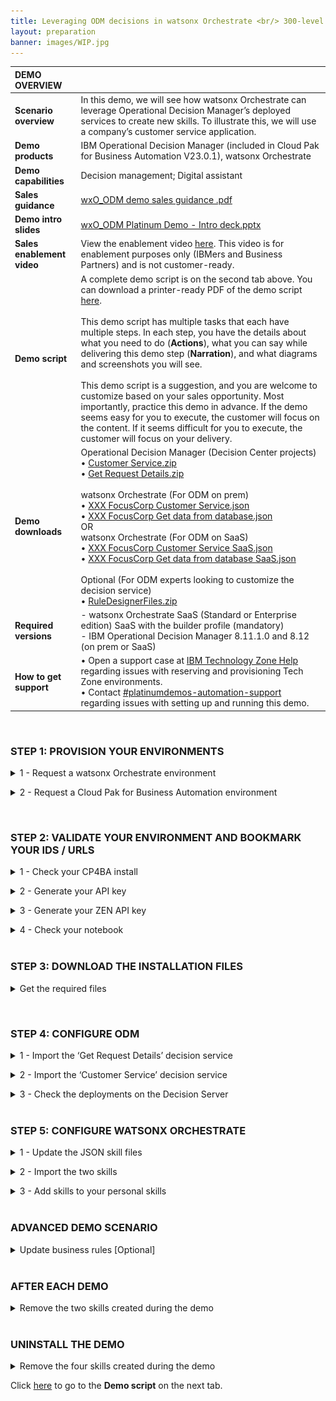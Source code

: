 ```yaml
---
title: Leveraging ODM decisions in watsonx Orchestrate <br/> 300-level live demo
layout: preparation
banner: images/WIP.jpg
---
```

<inline-notification text="The environments required to operate this demonstration are no longer available. We are working on migrating this demonstration to a new environment as soon as possible. Thank you for your understanding."></inline-notification> 

<span id="place1"></span>

<span id="top"></span>

| **DEMO OVERVIEW** | | 
| :---         | :--- |
| **Scenario overview** | In this demo, we will see how watsonx Orchestrate can leverage Operational Decision Manager’s deployed services to create new skills. To illustrate this, we will use a company’s customer service application. |
| **Demo products** | IBM Operational Decision Manager (included in Cloud Pak for Business Automation V23.0.1), watsonx Orchestrate |
| **Demo capabilities** | Decision management; Digital assistant |
| **Sales guidance** | <a href="./files/wxO_ODM demo sales guidance .pdf" target="_blank" rel="noreferrer">wxO_ODM demo sales guidance .pdf</a> |
| **Demo intro slides** | <a href="./files/wxO_ODM Platinum Demo - Intro deck.pptx" target="_blank" rel="noreferrer">wxO_ODM Platinum Demo - Intro deck.pptx</a> |
| **Sales enablement video** | View the enablement video <a href="https://ibm.box.com/s/hrzrkvcxkoh3qyp017job3snvooc0gy2" target="_blank" rel="noreferrer">here</a>. This video is for enablement purposes only (IBMers and Business Partners) and is not customer-ready. |
| **Demo script** | A complete demo script is on the second tab above. You can download a printer-ready PDF of the demo script <a href="./files/DEMO_Script.pdf" target="_blank" rel="noreferrer">here</a>. <br/><br/> This demo script has multiple tasks that each have multiple steps. In each step, you have the details about what you need to do (**Actions**), what you can say while delivering this demo step (**Narration**), and what diagrams and screenshots you will see.<br/><br/>This demo script is a suggestion, and you are welcome to customize based on your sales opportunity. Most importantly, practice this demo in advance. If the demo seems easy for you to execute, the customer will focus on the content. If it seems difficult for you to execute, the customer will focus on your delivery. |
| **Demo downloads** | Operational Decision Manager (Decision Center projects) <br/> • <a href="./files/Customer Service.zip" target="_blank" rel="noreferrer">Customer Service.zip</a> <br/> • <a href="./files/Get Request Details.zip" target="_blank" rel="noreferrer">Get Request Details.zip</a> <br/><br/> watsonx Orchestrate (For ODM on prem) <br/> • <a href="./files/XXX%20FocusCorp%20Customer%20Service.json" target="_blank" rel="noreferrer">XXX FocusCorp Customer Service.json</a> <br/> • <a href="./files/XXX%20FocusCorp%20Get%20data%20from%20database.json" target="_blank" rel="noreferrer">XXX FocusCorp Get data from database.json</a><br/>OR<br/> watsonx Orchestrate (For ODM on SaaS) <br/> • <a href="./files/XXX%20FocusCorp%20Customer%20Service%20SaaS.json" target="_blank" rel="noreferrer">XXX FocusCorp Customer Service SaaS.json</a> <br/> • <a href="./files/XXX%20FocusCorp%20Get%20data%20from%20database%20SaaS.json" target="_blank" rel="noreferrer">XXX FocusCorp Get data from database SaaS.json</a> <br/><br/> Optional (For ODM experts looking to customize the decision service) <br/> • <a href="./files/RuleDesignerFiles.zip" target="_blank" rel="noreferrer">RuleDesignerFiles.zip</a> |
| **Required versions** | - watsonx Orchestrate SaaS (Standard or Enterprise edition) SaaS with the builder profile (mandatory)<br/>- IBM Operational Decision Manager 8.11.1.0  and 8.12 (on prem or SaaS)<br>|
| **How to get support** | • Open a support case at <a href="https://techzone.ibm.com/help" target="_blank" rel="noreferrer">IBM Technology Zone Help</a> regarding issues with reserving and provisioning Tech Zone environments.<br/>• Contact <a href="https://ibm-cloud.slack.com/archives/C0216F39ACU" target="_blank" rel="noreferrer">#platinumdemos-automation-support</a> regarding issues with setting up and running this demo. |

<inline-notification text="This demo uses a shared watsonx Orchestrate environment. You will use your own 3-letter initials denoted by ‘<strong>XXX</strong>’ to differentiate any artifacts you create.<br/><br/>Note for ODM on SaaS users:</strong>  We are detailing the setup of IBM Operational Decision Manager (ODM) using a TechZone pre-configured VMWare image powered by PakInstaller. However, compatible ODM on SaaS configuration files are provided. <br/><br/> Ask your SaaS administrator for a basic authentication userID/Password to connect the watsonx Orchestrate to your ODM instance."></inline-notification>

<br/>

### **STEP 1: PROVISION YOUR ENVIRONMENTS**
<details markdown="1">

<summary>1 - Request a watsonx Orchestrate environment</summary>

This 300 demonstration requires an IBM watsonx Orchestrate (standard or enterprise) environment with the **'builder profile'** access rights. 
The procedure to request a watsonx Orchestrate environment access is documented on the <a href='https://techzone.ibm.com/collection/watsonx-orchestrate' target="_blank">watsonx Orchestrate environment access on TechZone</a>.

Make sure you are granted the **'builder profile'** role in your 300 environment request.

**[Go to top](#top)**

<br/>
</details>
<p/>

<details markdown="1">
<summary>2 - Request a Cloud Pak for Business Automation environment</summary>

To run this demonstration, you will need an OpenShift environment with Cloud Pak
for Business Automation 23.0.1 installed. We will use IBM Operational Decision
Manager on prem version contained in this installation. Only the Decision
capabilities must be installed from your Cloud Pak for Business Automation.<br/> <inline-notification text="Note: If you want to use your ODM hosted on a SaaS tenant, just contact your SaaS administrator to get a user and password to connect your RES in Basic Authentication. Go directly to Step 3: Download the installation files."></inline-notification>



1. Visit the <a href="https://techzone.ibm.com/collection/PakInstaller/journey-cloud-pak-for-business-automation" target="_blank" rel="noreferrer">Pak Installer</a> page. <br/><br/>

2. Click the **Cloud Pak for Business Automation 23.0.1 IF001 - VMWare Public (OCP 4.12) (Powered by Pak Installer)** tile. <br/> <img src="images/Prep-1-1-2.png" width="800" /><br/>

3. Select **Reserve now** tile. <br/> <img src="images/Prep-1-1-3.png" width="800" /><br/><br/>

4. Select **Practice / Self-Education** <br/> <img src="images/Prep-1-1-4.png" width="800" /><br/><br/>

5. Enter a **Purpose description** <br/> <img src="images/Prep-1-1-5.png" width="800" /><br/><br/>

6. Select your **Preferred Geography** <br/> <img src="images/Prep-1-1-6.png" width="800" /><br/><br/>

7. Select **decisions** as the **Starter service** <br/> <img src="images/Prep-1-1-7.png" width="800" /><br/><br/>

8. Read and agree to **IBM Technology Zone's Terms and Conditions and End User Security Policies** (1). Click **Submit** (2). <br/> <img src="images/Prep-1-1-8.png" width="800" /><br/><br/>

9. Check that the request was correctly submitted, and wait for the confirmation emails. <br/> <img src="images/Prep-1-1-9.png" width="800" /><br/><br/>

<br/>

**[Go to top](#top)**

<br/><br/>

</details>

<p/>
<br/>

### **STEP 2: VALIDATE YOUR ENVIRONMENT AND BOOKMARK YOUR IDS / URLS**

<details markdown="1">

<summary>1 - Check your CP4BA install</summary>

After 4-5 hours, your Cloud Pak for Business Automation (CP4BA) should be ready. After requesting your CP4BA, you will receive a series of emails from IBM Technology Zone regarding the progress of your request.

1. Check for an email with the subject **Pak Installer – CloudPakInstalled** (1). Add your **Pak Installer Portal URL** (2) into your notebook. <br/> <img src="images/Prep-2-1-1.png" width="800" /><br/>

2. Wait for ODM to be installed. <br/> <inline-notification text="At this stage, it will take around 3-4 hours to have ODM fully installed onto your environment."></inline-notification>

3. Click your **Pak Installer Portal URL**. <br/> <img src="images/Prep-2-1-3.png" width="800" /><br/>

4. Click the **Cloud Pak Console** tab. <br/> <img src="images/Prep-2-1-4.png" width="800" /><br/>

5. Check that the **Decision Console ODM** credentials and URLs are available. <br/> <inline-notification text="If nothing is displayed in this section, you will have to wait a bit more for the installation to be completed."></inline-notification> <img src="images/Prep-2-1-5.png" width="800" /><br/>

6. Add the following information to your notebook: **Decisions Admin Username** and **Decisions Admin Password** (1), **Decision Center URL** (2), **Decision Server Console URL** (3), **Designer URL** (4). <br/> <img src="images/Prep-2-1-6.png" width="800" /><br/>

7. Add the CPD URL of your CP4BA install to your notebook. <br/> <inline-notification text="Copy only the section highlighted in blue. It will be used to configure the discovery service in watsonx Orchestrate."></inline-notification> <img src="images/Prep-2-1-7.png" width="800" /><br/>

<br/>

**[Go to top](#top)**

<br/><br/>

</details>

<p/>

<details markdown="1">

<summary>2 - Generate your API key</summary>

1. Log into the Designer interface using the **Designer URL** from your notebook using **Enterprise LDAP**. <br/> <img src="images/Prep-2-2-1.png" width="800" /><br/>

2. Use the **Admin Username (cp4admin)** credentials (1) from your notebook. Click **Log in** (2). <br/> <img src="images/Prep-2-2-2.png" width="800" /><br/>

3. Right-click on your **avatar** icon (1). Click **Profile and settings** (2). <br/> <img src="images/Prep-2-2-3.png" width="800" /><br/>

4. Click **API key**. <br/> <img src="images/Prep-2-2-4.png" width="800" /><br/>

5. Click **Generate new key**. <br/> <img src="images/Prep-2-2-5.png" width="800" /><br/>

6. Click **Generate**. <br/> <img src="images/Prep-2-2-6.png" width="800" /><br/>

7. Click the **show**<br/> <img src="images/Prep-2-2-7.png" width="800" /><br/>

8. Copy and paste the **API key** into your notebook (1). Click **Close** (2). <br/> <img src="images/Prep-2-2-8.png" width="800" /><br/>

<br/>

**[Go to top](#top)**

<br/><br/>

</details>

<p/>

<details markdown="1">

<summary>3 - Generate your ZEN API key</summary>

1. Open a terminal window. <br/> <img src="images/Prep-2-3-1.png" width="800" /><br/>

2. Type the command: <br/> `echo -n "cp4admin:<your API key>" | base64` <br/> <img src="images/Prep-2-3-2.png" width="800" /><br/>

3. Copy and paste your ZEN API key (in blue) in your notebook using the format '**ZenApiKey + [your generated ZEN API key]**'  <br/> <img src="images/Prep-2-3-3.png" width="800" /><br/>

<br/>

**[Go to top](#top)**

<br/><br/>

</details>

<p/>

<details markdown="1">

<summary>4 - Check your notebook</summary>

At this stage your notbook should contain the following information: <br/><img src="images/Prep-2-4-1.png" width="800" /><br/><inline-notification text="Please note the format of the ZEN API key (highlighted in orange), which you will have to use in the discovery service."></inline-notification> 

<br/>

**[Go to top](#top)**

<br/><br/>

</details>

<br/>

### **STEP 3: DOWNLOAD THE INSTALLATION FILES**

<details markdown="1">

<summary>Get the required files</summary>

Four installation files are required for the setup of this demonstration.<br/><br/>
To set up IBM Operational Decision Manager (ODM): <br/>
• <a href="./files/Customer Service.zip" target="_blank" rel="noreferrer">Customer Service.zip</a> <br/>
• <a href="./files/Get Request Details.zip" target="_blank" rel="noreferrer">Get Request Details.zip</a><br/><br/>
To set up watsonx Orchestrate (ODM on prem): <br/>
• <a href="./files/XXX%20FocusCorp%20Customer%20Service.json" target="_blank" rel="noreferrer">XXX FocusCorp Customer Service.json</a><br/> 
• <a href="./files/XXX%20FocusCorp%20Get%20data%20from%20database.json" target="_blank" rel="noreferrer">XXX FocusCorp Get data from database.json</a><br/>
OR<br/>
To set up watsonx Orchestrate (ODM on SaaS): <br/>
• <a href="./files/XXX%20FocusCorp%20Customer%20Service%20SaaS.json" target="_blank" rel="noreferrer">XXX FocusCorp Customer Service.json</a><br/> 
• <a href="./files/XXX%20FocusCorp%20Get%20data%20from%20database%20SaaS.json" target="_blank" rel="noreferrer">XXX FocusCorp Get data from database.json</a><br/><br/>

**Customer Service.zip** contains the business rule decision service driving the customer service decisions.<br/> 
**Get Request Details.zip** contains some rules that are used to simulate access to the FocusCorp database. These rules are providing the customer and purchase details based on a customer and purchase ID. This service is used to create the ‘FocusCorp get data from database’ skill.
The two JSON files are the skills configuration files that are used to make the skill creation faster in watsonx Orchestrate.<br/><br/>
Download the four files corresponding to your configuration on your computer to have them ready to setup ODM and watsonx Orchestrate.

<br/>

**[Go to top](#top)**

<br/><br/>

</details>

<p/>
<br/>

### **STEP 4: CONFIGURE ODM**

<details markdown="1">

<summary>1 - Import the ‘Get Request Details’ decision service</summary>

1. Log in to the **Decision Center** using the URL and credentials from your notebook. <br/> <img src="images/Prep-4-1-1.png" width="800" /><br/>

2. Click the **LIBRARY** tab. <br/> <img src="images/Prep-4-1-2.png" width="800" /><br/>

3. Click the **import** icon. <br/> <img src="images/Prep-4-1-3.png" width="800" /><br/>

4. Click **Choose**. <br/> <img src="images/Prep-4-1-4.png" width="800" /><br/>

5. Navigate to your local folder and select **Get Request Details.zip** (1). Click **Open** (2). <br/> <img src="images/Prep-4-1-5.png" width="800" /><br/>

6. Click **Import**. <br/> <img src="images/Prep-4-1-6.png" width="800" /><br/>

7. Click the **LIBRARY** tab. <br/> <img src="images/Prep-4-1-7.png" width="800" /><br/>

8. Repeat from **Step 3** and import the **Customer Service.zip** file. <br/>

9. Click **Get Request Details**. <br/> <img src="images/Prep-4-1-9.png" width="800" /><br/>

10. Click **main**. <br/> <img src="images/Prep-4-1-10.png" width="800" /><br/>

11. Click the **Deployments** tab. <br/> <img src="images/Prep-4-1-11.png" width="800" /><br/>

12. Click the **Configurations** tab. <br/> <img src="images/Prep-4-1-12.png" width="800" /><br/>

13. Click the **+** icon. <br/> <img src="images/Prep-4-1-13.png" width="800" /><br/>

14. For the **Configuration name**, enter ‘**wxoDeploy**’ (1). For the **RuleApp name**, enter ‘**FocusCorp_GetRequestDetails**’ (2). Click the **Operations** tab (3). <br/> <inline-notification text="Make sure to use the same name and letter case for the RuleApp name."></inline-notification> <img src="images/Prep-4-1-14.png" width="800" /><br/>

15. Select the **FocusCorp_Get_request_details** operation (1). Click the **Targets** tab (2). <br/> <img src="images/Prep-4-1-15.png" width="800" /><br/>

16. Check the **Decision Service Execution** target server (1). Click the **save** icon (2). <br/> <img src="images/Prep-4-1-16.png" width="800" /><br/>

17. Click **Create new version**. <br/> <img src="images/Prep-4-1-17.png" width="800" /><br/>

18. Hover your cursor over the **wxoDeploy** row and click the **deploy** icon. <br/> <img src="images/Prep-4-1-18.png" width="800" /><br/>

19. Click **Deploy**. <br/> <img src="images/Prep-4-1-19.png" width="800" /><br/>

20. Click **OK**. <br/> <img src="images/Prep-4-1-20.png" width="800" /><br/>

21. Wait for the service to be deployed. <br/> <img src="images/Prep-4-1-21.png" width="800" /><br/>

22. Click the **LIBRARY** tab. <br/> <img src="images/Prep-4-1-22.png" width="800" /><br/><inline-notification text="The first decision service is now deployed on the rule execution server. Let’s deploy the ‘Customer Service’ one in the same way."></inline-notification>

<br/>

**[Go to top](#top)**

<br/><br/>

</details>

<p/>

<details markdown="1">

<summary>2 - Import the ‘Customer Service’ decision service</summary>

Let's deploy the decision service driving the ‘Customer Service’ decision of the demo.

For this service, we are going to deploy two different instances with two different operations. One will be used by the finalized 'Customer Service' skill; the other one will be used to show how to create a skill step by step in watsonx Orchestrate. For this second one, you will have to update the RuleApp name with your own ‘XXX’ initials in order to not conflict with some skills that may have already been published by other users of your watsonx Orchestrate tenant.

1. Click the **Customer Service** decision service. <br/> <img src="images/Prep-4-2-1.png" width="800" /><br/>

2. Click the **main**. <br/> <img src="images/Prep-4-2-2.png" width="800" /><br/>

3. Click the **X** to remove the filter on the decision artifacts. <br/> <img src="images/Prep-4-2-3.png" width="800" /><br/>

4. Expand the **Customer Service** folder. <br/> <img src="images/Prep-4-2-4.png" width="800" /><br/>

5. Click **Operations**. <br/> <img src="images/Prep-4-2-5.png" width="800" /><br/>

6. Hover your cursor over the **FC_CustomerService** row and click the **edit** icon. <br/> <img src="images/Prep-4-2-6.png" width="800" /><br/> 

7. Replace the '**XXX**' in the **Ruleset Name** with your own three-letter initials (1). Click the **save** icon (2). <br/> <img src="images/Prep-4-2-7.png" width="800" /><br/> 

8. Click **Create New Version**. <br/> <img src="images/Prep-4-2-8.png" width="800" /><br/> 

9. Click **Deployments**. <br/> <img src="images/Prep-4-2-9.png" width="800" /><br/> 

10. Click **Configurations**. <br/> <img src="images/Prep-4-2-10.png" width="800" /><br/> 

11. Click the **+** button. <br/> <img src="images/Prep-4-2-11.png" width="800" /><br/> 

12. For the **Configuration name**, enter ‘**wxODeploy**’ (1). For the **RuleApp name**, enter ‘**FocusCorp_CustomerService**’ (2). Click the **Operations** tab (3). <br/> <inline-notification text="Make sure to use the same name and letter case for the RuleApp name."></inline-notification> <img src="images/Prep-4-2-12.png" width="800" /><br/>

13. Select the **FocusCorp_CustomerService** operation (1). Click the **Targets** tab (2). <br/> <img src="images/Prep-4-2-13.png" width="800" /><br/> 

14. Select the **Decision Service Execution** target server (1). Click the **save** icon (2). <br/> <img src="images/Prep-4-2-14.png" width="800" /><br/> <inline-notification text="ODM on SaaS users, you can choose the Dev or Prod server. Just make sure to bookmark the corresponding server URL to connect the discovery service later in this documentation."></inline-notification> 

15. Click **Create New Version**. <br/> <img src="images/Prep-4-2-15.png" width="800" /><br/>

16. Repeat from **Step 11** using the following information: <br/><br/> • **Configuration name**: wxoDeployDemo <br/> • **RuleApp name**: FC_CustomerService <br/> • Select the **FC_CustomerService** operation <br/>

17. Hover your cursor over the **wxODeploy** row and click the **deploy** icon. <br/> <img src="images/Prep-4-2-17.png" width="800" /><br/>

18. Click **Deploy**. <br/> <img src="images/Prep-4-2-18.png" width="800" /><br/>

19. Click **OK**. <br/> <img src="images/Prep-4-2-19.png" width="800" /><br/>

20. After the deployment is completed, click **Configurations**. <br/> <img src="images/Prep-4-2-20.png" width="800" /><br/>

21. Repeat from **Step 17** and deploy the **wxODeployDemo** configuration. <br/> <img src="images/Prep-4-2-21.png" width="800" /><br/>
We are done with the Decision Center configuration, let’s now make sure the two decision services are correctly deployed on the Rule Execution Server.<br/>

<br/>

**[Go to top](#top)**

<br/><br/>

</details>

<p/>

<details markdown="1">

<summary>3 - Check the deployments on the Decision Server</summary>

Let’s now make sure the two decision services are correctly deployed on the Rule Execution Server.

1. Open the **Decision Server Console** using the URL from your notebook. <br/>
2. Click the **Explorer** tab. <br/> <img src="images/Prep-4-3-2.png" width="800" /><br/>

3. [Optional] Select the two RuleApps that are not part of the demo (1). Click **Remove** (2). <br/> <inline-notification text="We are removing these two RuleApps to better display the deployed services in the watsonx Orchestrate discovery service."></inline-notification> <img src="images/Prep-4-3-3.png" width="800" /><br/>

4. Click **Confirm**. <br/> <img src="images/Prep-4-3-4.png" width="800" /><br/>

5. Click **FC_CustomerService**. <br/> <img src="images/Prep-4-3-5.png" width="800" /><br/>

6. Make sure the ruleset name has your updated initials (it is '**XXX**' in the screenshot by default). <br/> <img src="images/Prep-4-3-6.png" width="800" /><br/>

<br/>

**[Go to top](#top)**

<br/><br/>

</details>

<br/>

### **STEP 5: CONFIGURE WATSONX ORCHESTRATE**

<details markdown="1">

<summary>1 - Update the JSON skill files</summary>

To quicken the demo setup, we are providing two skill configuration files. In order to avoid conflicts with other watsonx Orchestrate users, we are going to customize these skills with your own three-letter initials.

We are also going to update the server URL with the URL of your own ODM Rule Execution Server.<br/>
<inline-notification text="In the following steps, ODM on SaaS users will edit/use the SaaS versions of the two JSON files."></inline-notification>

1. Open the **XXX FocusCorp Customer Service.json** file with a compatible text editor of your choice. <br/> <img src="images/Prep-5-1-1.png" width="800" /><br/>

2. Replace the **server URL** with the **CMD URL** from your notebook. <br/>  <img src="images/Prep-5-1-2.png" width="800" /> <inline-notification text="Replace only the section highlighted in blue.</br>If you have deployed your decision service on SaaS,  the URL will look like <strong>https://odm-run-demo-emea-10.automationcloud.ibm.com/</strong>DecisionService/rest. The section in bold corresponds to the Decision Server URL your ODM service is deployed on (Dev or Prod). "></inline-notification><br/>

3. Replace the two occurrences of ‘**XXX**’ occurrences with your own three-letter initials. <br/> <img src="images/Prep-5-1-3.png" width="800" /><br/>

4. Save the file under a new name containing your own initials. <br/>

5. Repeat from **Step 1** to update the second JSON file (**XXX Focus Corp Get data from database.json**). <br/>

<br/>

**[Go to top](#top)**

<br/><br/>

</details>

<p/>

<details markdown="1">

<summary>2 - Import the two skills</summary>

1. Log in to your watsonx Orchestrate instance using your IBM ID credentials. <br/> <img src="images/Prep-5-2-1.png" width="800" /><br/>

2. Click the **menu slider** icon. <br/> <img src="images/Prep-5-2-2.png" width="800" /><br/>

3. Click **Skills**. <br/> <img src="images/Prep-5-2-3.png" width="800" /><br/>

4. Enter your '**XXX**' initials to see the skills that may have been deployed with these same initials. <br/> <inline-notification text="Use other initials if the demo skills have already been deployed with the initials of your choice."></inline-notification> <img src="images/Prep-5-2-4.png" width="800" /><br/>

5. Click **Add skills**. <br/> <img src="images/Prep-5-2-5.png" width="800" /><br/>

6. Click **From files**. <br/> <img src="images/Prep-5-2-6.png" width="800" /><br/>

7. Click **Drag and drop files here or click to upload**. <br/> <img src="images/Prep-5-2-7.png" width="800" /><br/>

8. Select the **XXX FocusCorp Get data from database.json** file you previously customized (1). Click **Open** (2). <br/> <img src="images/Prep-5-2-8.png" width="800" /><br/>

9. Click **Next**. <br/> <img src="images/Prep-5-2-9.png" width="800" /><br/>

10. Select the **XXX FocusCorp Get data from database** skill (1). Click **Add** (2). <br/> <img src="images/Prep-5-2-10.png" width="800" /><br/>

11. Enter your '**XXX**' initials to search for your skill. <br/> <img src="images/Prep-5-2-11.png" width="800" /><br/>

12. Click the **ellipsis** icon (1). Click **Enhance this skill** (2). <br/> <img src="images/Prep-5-2-12.png" width="800" /><br/>

13. Click **Publish**. <br/> <img src="images/Prep-5-2-13.png" width="800" /><br/>

14. Enter your '**XXX**' initials and check that your skill is correctly published. <br/> <img src="images/Prep-5-2-14.png" width="800" /><br/>

15. Repeat from **Step 5** and import the **XXX FocusCorp Customer Service.json** file. <br/>

16. Click **IBM watsonx Orchestrate**. <br/> <img src="images/Prep-5-2-16.png" width="800" /><br/>

<br/>

**[Go to top](#top)**

<br/><br/>

</details>

<p/>

<details markdown="1">

<summary>3 - Add skills to your personal skills</summary>

1. Click **Add skills from the catalog**. <br/> <img src="images/Prep-5-3-1.png" width="800" /><br/>

2. Enter your '**XXX**' initials to search for the imported skills in the catalog. <br/> <img src="images/Prep-5-3-2.png" width="800" /><br/>

3. Click the **XXX FocusCorp_Get_Data_From_database** skill. <br/> <img src="images/Prep-5-3-3.png" width="800" /><br/>

4. Click **Connect app**. <br/> <img src="images/Prep-5-3-4.png" width="800" /><br/><inline-notification text="For ODM on SaaS users, use the Basic Authentication userID/password provided by your SaaS administrator in the following steps."></inline-notification>

5. Enter your **ZEN API key** from your notebook (1). Click **Connect app** (2) <br/> <img src="images/Prep-5-3-5.png" width="800" /><br/>

6. Click **Add skill +**. <br/> <img src="images/Prep-5-3-6.png" width="800" /><br/>

7. Check that your skill is added. Click **IBM watsonx Orchestrate**. <br/> <img src="images/Prep-5-3-7.png" width="800" /><br/>

8. Repeat from **Step 1** and add the **XXX FocusCorp Customer Service** skill. <br/>

9. Click the **XXX Focus Corp Get data from database** skill to test it. <br/> <img src="images/Prep-5-3-9.png" width="800" /><br/>

10. Enter ‘**johnsmith@acme.com**’ as the **Customer email** (1). Enter ‘**001**’ as  **Product identification number** (2). Click **Apply** (3). <br/> <img src="images/Prep-5-3-10.png" width="800" /><br/>

11. Check that the service returns some values. <br/> <img src="images/Prep-5-3-11.png" width="800" /><br/>

You are now ready to demo!

<br/>

**[Go to top](#top)**

<br/><br/>

</details>

<br/>

### **ADVANCED DEMO SCENARIO**

<details markdown="1">

<summary> Update business rules [Optional] </summary>
<br/>
<inline-notification text="You must be comfortable with ODM to proceed with this scenario."></inline-notification>

The provided skills (jason files) are configured to use the latest deployed ruleapp. You can use that following additional actions to illustrate this capability:
1. Update a business rule in the Decision Center with any policy update of your choice. 
2. Deploy a new version of the RuleApp in the Rule Execution Server using your exiting deployment configuration. 
3. Re-run the exact same skill flow and show that the new rules have been applied.

</details>
<br/>


### **AFTER EACH DEMO**

<details markdown="1">

<summary>Remove the two skills created during the demo</summary>

After each demo, you must remove the **New XXX FC FocusCorp Customer Service** skill you imported using the discovery service, as well as the skill flow created during the demo. <br/> <img src="images/Prep-6-1.png" width="800" /><br/>

1. Click the **menu slider** icon. <br/> <img src="images/Prep-6-1-1.png" width="800" /><br/>

2. Click **Skills**. <br/> <img src="images/Prep-6-1-2.png" width="800" /><br/>

3. Enter your '**XXX**' initials to access your skills. <br/> <img src="images/Prep-6-1-3.png" width="800" /><br/>

4. Look for the skill with the **Skill flow** skill type. Click its corresponding **ellipsis** icon (1). Click **Delete this skill** (2). <br/> <img src="images/Prep-6-1-4.png" width="800" /><br/>

5. Click **Delete**. <br/> <img src="images/Prep-6-1-5.png" width="800" /><br/>

6. Repeat from **Step 4** and delete the **New XXX FC Customer Service** skill. <br/> <img src="images/Prep-6-1-6.png" width="800" /><br/>

7. Click **IBM watsonx Orchestrate**. <br/> <img src="images/Prep-6-1-7.png" width="800" /><br/>

8. You are now ready to demo again. <br/> <img src="images/Prep-6-1-8.png" width="800" /><br/>
<inline-notification text="Only the 2 FocusCorp skills imported from the Jason files and recognizable with their FocusCorp icon should remain in your skill set."></inline-notification>
<br/>

**[Go to top](#top)**

<br/><br/>

</details>

<br/>

### **UNINSTALL THE DEMO**

<details markdown="1">

<summary>Remove the four skills created during the demo</summary>

1. Repeat the **AFTER EACH DEMO** steps and remove the four '**XXX**' skills (XXX being your own initials). <br/> <inline-notification text="The kill flow must be removed first."></inline-notification> <img src="images/Prep-7-1-1.png" width="800" /><br/>

2. Enter your '**XXX**' initials and make sure no skills remain. <br/> <img src="images/Prep-7-1-2.png" width="800" /><br/>

<br/>

**[Go to top](#top)**

<br/><br/>

</details>

Click [here](demo-script) to go to the **Demo script** on the next tab.
